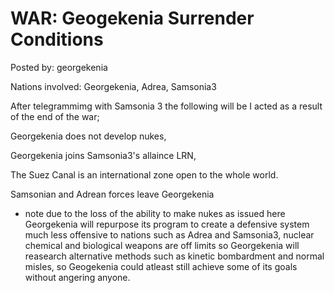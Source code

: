# WAR: Geogekenia Surrender Conditions

Posted by: georgekenia

Nations involved: Georgekenia, Adrea, Samsonia3

After telegrammimg with Samsonia 3 the following will be I acted as a result of the end of the war;

Georgekenia does not develop nukes,

Georgekenia joins Samsonia3's allaince LRN,

The Suez Canal is an international zone open to the whole world.

Samsonian and Adrean forces leave Georgekenia


* note due to the loss of the ability to make nukes as issued here Georgekenia will repurpose its program to create a defensive system much less offensive to nations such as Adrea and Samsonia3, nuclear chemical and biological weapons are off limits so Georgekenia will reasearch alternative methods such as kinetic bombardment and normal misles, so Geogekenia could atleast still achieve some of its goals without angering anyone.